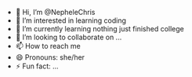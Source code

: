 - 👋 Hi, I’m @NepheleChris
- 👀 I’m interested in learning coding
- 🌱 I’m currently learning nothing just finished college
- 💞️ I’m looking to collaborate on ...
- 📫 How to reach me
- 😄 Pronouns: she/her
- ⚡ Fun fact: ...

<!---
NepheleChris/NepheleChris is a ✨ special ✨ repository because its `README.md` (this file) appears on your GitHub profile.
You can click the Preview link to take a look at your changes.
--->
